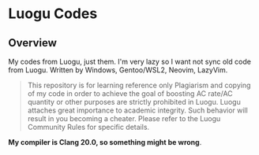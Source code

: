 # Luogu Codes

## Overview

My codes from Luogu, just them.
I'm very lazy so I want not sync old code from Luogu.
Written by Windows, Gentoo/WSL2, Neovim, LazyVim.

> This repository is for learning reference only
> Plagiarism and copying of my code in order to achieve the goal of boosting AC rate/AC quantity or other purposes are strictly prohibited in Luogu.
> Luogu attaches great importance to academic integrity. Such behavior will result in you becoming a cheater. Please refer to the Luogu Community Rules for specific details.

**My compiler is Clang 20.0, so something might be wrong**.
